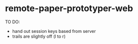 remote-paper-prototyper-web
===========================

TO DO:
 * hand out session keys based from server
 * trails are slightly off (l to r)